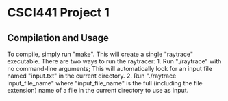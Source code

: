 # CSCI441 Project 1

## Compilation and Usage
To compile, simply run "make". This will create a single "raytrace" executable.
There are two ways to run the raytracer:
	1. Run "./raytrace" with no command-line arguments; This will automatically look for an input file named "input.txt" in the current directory.
	2. Run "./raytrace input_file_name" where "input_file_name" is the full (including the file extension) name of a file in the current directory to use as input.